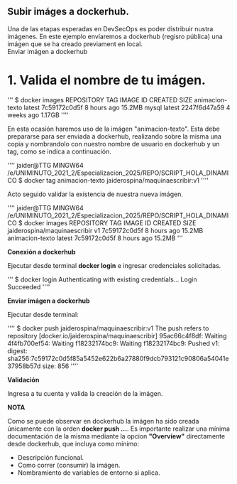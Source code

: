 
## Subir imáges a dockerhub.

Una de las etapas esperadas en DevSecOps es poder distribuir nustra imágenes. En este ejemplo envíaremos  a dockerhub
(regisro pública) una imágen que se ha creado previament en local.  
Enviar imágen a dockerhub


# 1. Valida el nombre de tu imágen.


'''
$ docker images
REPOSITORY                            TAG       IMAGE ID       CREATED         SIZE
animacion-texto                       latest    7c59172c0d5f   8 hours ago     15.2MB
mysql                                 latest    2247f6d47a59   4 weeks ago     1.17GB
''''

En esta ocasión haremos uso de la imágen "animacion-texto". Esta debe prepararse para ser enviada a dockerhub, 
realizando sobre la misma una copia y nombrandolo con nuestro nombre de usuario en dockerhub y
un tag, como se indica a continuación.

''''
jaider@TTG MINGW64 /e/UNIMINUTO_2021_2/Especializacion_2025/REPO/SCRIPT_HOLA_DINAMICO
$ docker tag animacion-texto jaiderospina/maquinaescribir:v1
''''

Acto seguido validar la existencia de nuestra nueva imágen.

''''
jaider@TTG MINGW64 /e/UNIMINUTO_2021_2/Especializacion_2025/REPO/SCRIPT_HOLA_DINAMICO
$ docker images
REPOSITORY                            TAG       IMAGE ID       CREATED         SIZE
jaiderospina/maquinaescribir          v1        7c59172c0d5f   8 hours ago     15.2MB
animacion-texto                       latest    7c59172c0d5f   8 hours ago     15.2MB
'''

**Conexión a dockerhub**

Ejecutar desde terminal **docker login**  e ingresar credenciales solicitadas. 

'''
$ docker login
Authenticating with existing credentials...
Login Succeeded
''''

**Enviar imágen a dockerhub**

Ejecutar desde terminal:

''''
$ docker push jaiderospina/maquinaescribir:v1
The push refers to repository [docker.io/jaiderospina/maquinaescribir]
95ac66c4f8df: Waiting
4f4fb700ef54: Waiting
f18232174bc9: Waiting
f18232174bc9: Pushed
v1: digest: sha256:7c59172c0d5f85a5452e622b6a27880f9dcb793121c90806a54041e37958b57d size: 856
''''

**Validación**

Ingresa a tu cuenta y valida la creación de la imágen.

**NOTA**

Como se puede observar en dockerhub la imágen ha sido creada únicamente con la orden **docker push ...**. Es importante
realizar una mínima documentación de la misma mediante la opcion **"Overview"** directamente desde dockerhub, que incluya como mínimo:

- Descripción funcional.
- Como correr (consumir) la imágen.
- Nombramiento de variables de entorno si aplica. 